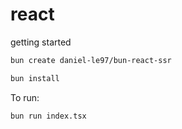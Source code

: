# react

getting started

```bash
bun create daniel-le97/bun-react-ssr
```

```bash
bun install
```

To run:

```bash
bun run index.tsx
```
